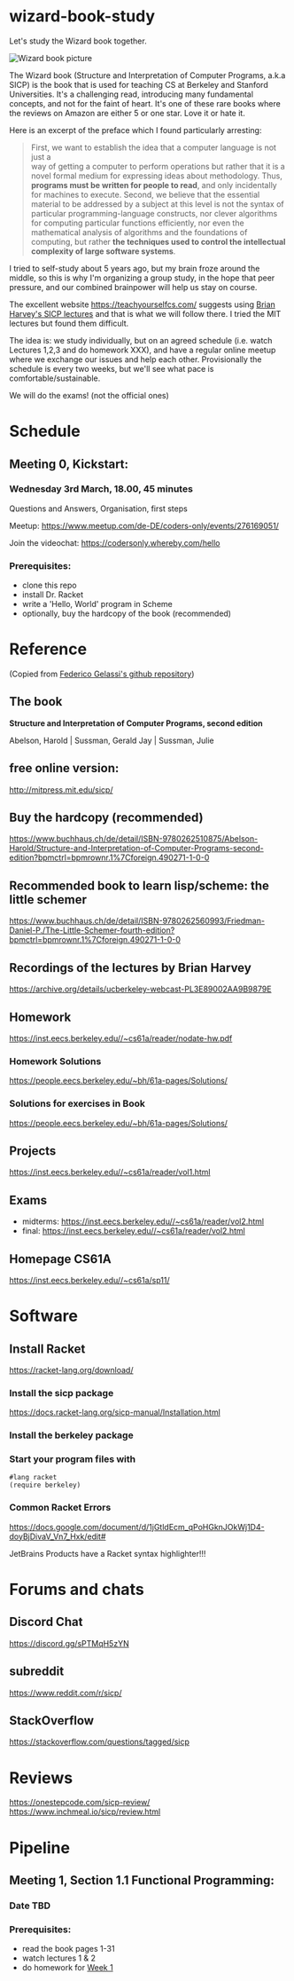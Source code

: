 # wizard-book-study

Let's study the Wizard book together.

![Wizard book picture](resources/Wizard-book-meetup.png)

The Wizard book (Structure and Interpretation of Computer Programs, a.k.a SICP)
is the book that is used for teaching CS at Berkeley and Stanford Universities. It's a challenging read, introducing
many fundamental concepts, and not for the faint of heart. It's one of these rare books where the reviews on Amazon are
either 5 or one star. Love it or hate it.

Here is an excerpt of the preface which I found particularly arresting:

> First, we want to establish the idea that a computer language is not just a  
> way of getting a computer to perform operations but rather that it is a novel
> formal medium for expressing ideas about methodology.
> Thus, **programs must be written for people to read**, and only incidentally
> for machines to execute.
> Second, we believe that the essential material to be addressed by a subject
> at this level is not
> the syntax of particular programming-language constructs, nor clever
> algorithms for computing particular
> functions efficiently, nor even the mathematical analysis of algorithms and
> the foundations of computing,
> but rather **the techniques used to control the intellectual complexity
> of large software systems**.


I tried to self-study about 5 years ago, but my brain froze around the middle, so this is why I'm organizing a group
study, in the hope that peer pressure, and our combined brainpower will help us stay on course.

The excellent website https://teachyourselfcs.com/ suggests using
[Brian Harvey's SICP lectures](https://archive.org/details/ucberkeley-webcast-PL3E89002AA9B9879E?sort=titleSorter)
and that is what we will follow there. I tried the MIT lectures but found them difficult.

The idea is: we study individually, but on an agreed schedule (i.e. watch Lectures 1,2,3 and do homework XXX), and have
a regular online meetup where we exchange our issues and help each other. Provisionally the schedule is every two weeks,
but we'll see what pace is comfortable/sustainable.

We will do the exams! (not the official ones)

# Schedule

## Meeting 0, Kickstart:

### Wednesday 3rd March, 18.00, 45 minutes

Questions and Answers, Organisation, first steps

Meetup: https://www.meetup.com/de-DE/coders-only/events/276169051/

Join the videochat: https://codersonly.whereby.com/hello

### Prerequisites:

- clone this repo
- install Dr. Racket
- write a 'Hello, World' program in Scheme
- optionally, buy the hardcopy of the book (recommended)

# Reference

(Copied from [Federico Gelassi's github repository](https://github.com/fgalassi/cs61a-sp11))

## The book

**Structure and Interpretation of Computer Programs, second edition**

Abelson, Harold | Sussman, Gerald Jay | Sussman, Julie

## free online version:

http://mitpress.mit.edu/sicp/

## Buy the hardcopy (recommended)

https://www.buchhaus.ch/de/detail/ISBN-9780262510875/Abelson-Harold/Structure-and-Interpretation-of-Computer-Programs-second-edition?bpmctrl=bpmrownr.1%7Cforeign.490271-1-0-0

## Recommended book to learn lisp/scheme: the little schemer

https://www.buchhaus.ch/de/detail/ISBN-9780262560993/Friedman-Daniel-P./The-Little-Schemer-fourth-edition?bpmctrl=bpmrownr.1%7Cforeign.490271-1-0-0

## Recordings of the lectures by Brian Harvey

https://archive.org/details/ucberkeley-webcast-PL3E89002AA9B9879E

## Homework

https://inst.eecs.berkeley.edu//~cs61a/reader/nodate-hw.pdf

### Homework Solutions
 
https://people.eecs.berkeley.edu/~bh/61a-pages/Solutions/

### Solutions for exercises in Book

https://people.eecs.berkeley.edu/~bh/61a-pages/Solutions/

## Projects

https://inst.eecs.berkeley.edu//~cs61a/reader/vol1.html

## Exams

- midterms: https://inst.eecs.berkeley.edu//~cs61a/reader/vol2.html
- final: https://inst.eecs.berkeley.edu//~cs61a/reader/vol2.html

## Homepage CS61A

https://inst.eecs.berkeley.edu//~cs61a/sp11/

# Software

## Install Racket

https://racket-lang.org/download/

### Install the sicp package

https://docs.racket-lang.org/sicp-manual/Installation.html

### Install the berkeley package

### Start your program files with

``` racket
#lang racket
(require berkeley)
```

### Common Racket Errors
https://docs.google.com/document/d/1jGtldEcm_qPoHGknJOkWj1D4-doyBjDivaV_Vn7_Hxk/edit#

JetBrains Products have a Racket syntax highlighter!!!

# Forums and chats

## Discord Chat
https://discord.gg/sPTMqH5zYN

## subreddit
https://www.reddit.com/r/sicp/

## StackOverflow
https://stackoverflow.com/questions/tagged/sicp


# Reviews
https://onestepcode.com/sicp-review/
https://www.inchmeal.io/sicp/review.html


# Pipeline

## Meeting 1, Section 1.1 Functional Programming:

### Date TBD

### Prerequisites:

- read the book pages 1-31
- watch lectures 1 & 2
- do homework for [Week 1](https://inst.eecs.berkeley.edu//~cs61a/reader/nodate-hw.pdf)